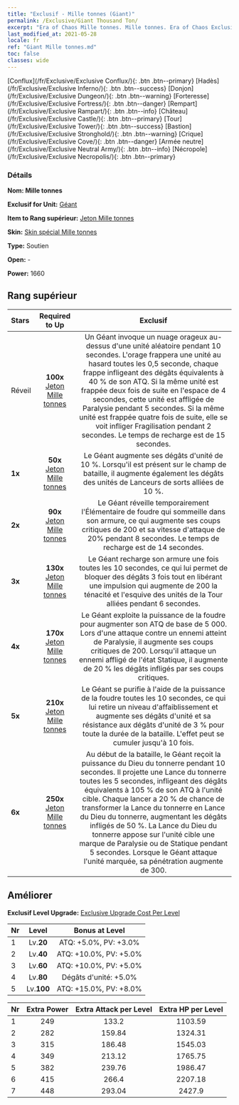 ```yaml
---
title: "Exclusif - Mille tonnes (Giant)"
permalink: /Exclusive/Giant Thousand Ton/
excerpt: "Era of Chaos Mille tonnes. Mille tonnes. Era of Chaos Exclusif Mille tonnes. Géant Exclusif."
last_modified_at: 2021-05-28
locale: fr
ref: "Giant Mille tonnes.md"
toc: false
classes: wide
---
```

 [Conflux](/fr/Exclusive/Exclusive Conflux/){: .btn .btn--primary} [Hadès](/fr/Exclusive/Exclusive Inferno/){: .btn .btn--success} [Donjon](/fr/Exclusive/Exclusive Dungeon/){: .btn .btn--warning} [Forteresse](/fr/Exclusive/Exclusive Fortress/){: .btn .btn--danger} [Rempart](/fr/Exclusive/Exclusive Rampart/){: .btn .btn--info} [Château](/fr/Exclusive/Exclusive Castle/){: .btn .btn--primary} [Tour](/fr/Exclusive/Exclusive Tower/){: .btn .btn--success} [Bastion](/fr/Exclusive/Exclusive Stronghold/){: .btn .btn--warning} [Crique](/fr/Exclusive/Exclusive Cove/){: .btn .btn--danger} [Armée neutre](/fr/Exclusive/Exclusive Neutral Army/){: .btn .btn--info} [Nécropole](/fr/Exclusive/Exclusive Necropolis/){: .btn .btn--primary} 

### Détails
 **Nom: Mille tonnes** 

 **Exclusif for Unit:** [Géant](/fr/units/Giant/) 

 **Item to Rang supérieur:** [Jeton Mille tonnes](/ItemsFR/con_988/)

 **Skin:** [Skin spécial Mille tonnes](/ItemsFR/con_656/)

 **Type:** Soutien

 **Open:** -

 **Power:** 1660

## Rang supérieur

  |     Stars    |  Required to Up | Exclusif |
  |:-------------|:---------------:|:---------------:|
  |  Réveil  | **100x** [Jeton Mille tonnes](/ItemsFR/con_988/) | Un Géant invoque un nuage orageux au-dessus d'une unité aléatoire pendant 10 secondes. L'orage frappera une unité au hasard toutes les 0,5 seconde, chaque frappe infligeant des dégâts équivalents à 40 % de son ATQ. Si la même unité est frappée deux fois de suite en l'espace de 4 secondes, cette unité est affligée de Paralysie pendant 5 secondes. Si la même unité est frappée quatre fois de suite, elle se voit infliger Fragilisation pendant 2 secondes. Le temps de recharge est de 15 secondes. |
  | **1x** <i class="fas fa-star"/> | **50x** [Jeton Mille tonnes](/ItemsFR/con_988/) | Le Géant augmente ses dégâts d'unité de 10 %. Lorsqu'il est présent sur le champ de bataille, il augmente également les dégâts des unités de Lanceurs de sorts alliées de 10 %. |
  | **2x** <i class="fas fa-star"/> | **90x** [Jeton Mille tonnes](/ItemsFR/con_988/) | Le Géant réveille temporairement l'Élémentaire de foudre qui sommeille dans son armure, ce qui augmente ses coups critiques de 200 et sa vitesse d'attaque de 20% pendant 8 secondes. Le temps de recharge est de 14 secondes. |
  | **3x** <i class="fas fa-star"/> | **130x** [Jeton Mille tonnes](/ItemsFR/con_988/) | Le Géant recharge son armure une fois toutes les 10 secondes, ce qui lui permet de bloquer des dégâts 3 fois tout en libérant une impulsion qui augmente de 200 la ténacité et l'esquive des unités de la Tour alliées pendant 6 secondes. |
  | **4x** <i class="fas fa-star"/> | **170x** [Jeton Mille tonnes](/ItemsFR/con_988/) | Le Géant exploite la puissance de la foudre pour augmenter son ATQ de base de 5 000. Lors d'une attaque contre un ennemi atteint de Paralysie, il augmente ses coups critiques de 200. Lorsqu'il attaque un ennemi affligé de l'état Statique, il augmente de 20 % les dégâts infligés par ses coups critiques. |
  | **5x** <i class="fas fa-star"/> | **210x** [Jeton Mille tonnes](/ItemsFR/con_988/) | Le Géant se purifie à l'aide de la puissance de la foudre toutes les 10 secondes, ce qui lui retire un niveau d'affaiblissement et augmente ses dégâts d'unité et sa résistance aux dégâts d'unité de 3 % pour toute la durée de la bataille. L'effet peut se cumuler jusqu'à 10 fois. |
  | **6x** <i class="fas fa-star"/> | **250x** [Jeton Mille tonnes](/ItemsFR/con_988/) | Au début de la bataille, le Géant reçoit la puissance du Dieu du tonnerre pendant 10 secondes. Il projette une Lance du tonnerre toutes les 5 secondes, infligeant des dégâts équivalents à 105 % de son ATQ à l'unité cible. Chaque lancer a 20 % de chance de transformer la Lance du tonnerre en Lance du Dieu du tonnerre, augmentant les dégâts infligés de 50 %. La Lance du Dieu du tonnerre appose sur l'unité cible une marque de Paralysie ou de Statique pendant 5 secondes. Lorsque le Géant attaque l'unité marquée, sa pénétration augmente de 300. |


## Améliorer
 **Exclusif Level Upgrade:** [Exclusive Upgrade Cost Per Level](/Exclusive/ExclusiveUpgradeCostPerLevel/)

  |  Nr  |   Level  | Bonus at Level |
  |:-----|:--------:|:--------------:|
  | 1 | Lv.**20** | ATQ: +5.0%, PV: +3.0% |
  | 2 | Lv.**40** | ATQ: +10.0%, PV: +5.0% |
  | 3 | Lv.**60** | ATQ: +10.0%, PV: +5.0% |
  | 4 | Lv.**80** | Dégâts d'unité: +5.0% |
  | 5 | Lv.**100** | ATQ: +15.0%, PV: +8.0% |


  |  Nr  |  Extra Power | Extra Attack per Level | Extra HP per Level |
  |:-----|:--------:|:--------:|:--------:|
  | 1 | 249 | 133.2 | 1103.59 |
  | 2 | 282 | 159.84 | 1324.31 |
  | 3 | 315 | 186.48 | 1545.03 |
  | 4 | 349 | 213.12 | 1765.75 |
  | 5 | 382 | 239.76 | 1986.47 |
  | 6 | 415 | 266.4 | 2207.18 |
  | 7 | 448 | 293.04 | 2427.9 |


